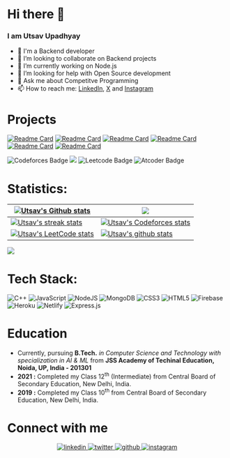 # Hi there 👋

###  I am Utsav Upadhyay 
- 🔭 I'm a Backend developer<br>
- 👯 I’m looking to collaborate on Backend projects<br>
- 🌱 I’m currently working on Node.js<br>
- 🤔 I’m looking for help with Open Source development<br>
- 💬 Ask me about Competitve Programming<br>
- 📫 How to reach me: [LinkedIn](https://www.linkedin.com/in/utsavup/), [X](https://x.com/utsav08_) and [Instagram](https://instagram.com/utsav08_)

# Projects  

[![Readme Card](https://github-readme-stats.vercel.app/api/pin/?username=UtsavUpadhyay08&repo=seed_bank&theme=highcontrast)](https://github.com/UtsavUpadhyay08/seed_bank)
[![Readme Card](https://github-readme-stats.vercel.app/api/pin/?username=UtsavUpadhyay08&repo=wcat_commands&theme=nightowl)](https://github.com/UtsavUpadhyay08/wcat_commands)
[![Readme Card](https://github-readme-stats.vercel.app/api/pin/?username=UtsavUpadhyay08&repo=Github_issue_scraper&theme=nightowl)](https://github.com/UtsavUpadhyay08/Github_issue_scraper)
[![Readme Card](https://github-readme-stats.vercel.app/api/pin/?username=UtsavUpadhyay08&repo=FileOrganiser&theme=highcontrast)](https://github.com/UtsavUpadhyay08/FileOrganiser)
[![Readme Card](https://github-readme-stats.vercel.app/api/pin/?username=UtsavUpadhyay08&repo=Cp_Algorithms&theme=highcontrast)](https://github.com/UtsavUpadhyay08/Cp_Algorithms)
[![Readme Card](https://github-readme-stats.vercel.app/api/pin/?username=UtsavUpadhyay08&repo=E_commerce&theme=nightowl)](https://github.com/UtsavUpadhyay08/E_commerce)

![Codeforces Badge](https://codeforces-readme-stats.vercel.app/api/badge?username=utsav_upadhyay)
[![](https://visitcount.itsvg.in/api?id=UtsavUpadhyay08&icon=0&color=0)](https://visitcount.itsvg.in)
![Leetcode Badge](https://cp-logo.vercel.app/leetcode/utsav_upadhyay?logo=true)
![Atcoder Badge](https://cp-logo.vercel.app/atcoder/utsav_upadhyay?logo=true)


# Statistics:
|<a href="https://github-profile-summary-cards.vercel.app/api/cards/profile-details?username=UtsavUpadhyay08&theme=github_dark"><img align="center" src="https://github-profile-summary-cards.vercel.app/api/cards/profile-details?username=UtsavUpadhyay08&theme=github_dark" alt="Utsav's Github stats" /></a> | <a href="https://github-readme-stats.vercel.app/api/top-langs/?username=UtsavUpadhyay08&layout=compact&theme=dark&hide_border=false&include_all_commits=true&count_private=true"><img align="center" src="https://github-readme-stats.vercel.app/api/top-langs/?username=UtsavUpadhyay08&theme=dark&hide_border=false&include_all_commits=true&count_private=true&layout=compact" /></a> |
| ------------- | ------------- |
| <a href="https://github-readme-streak-stats.herokuapp.com/?user=UtsavUpadhyay08&theme=dark&hide_border=false"><img align="center" src="https://github-readme-streak-stats.herokuapp.com/?user=UtsavUpadhyay08&theme=dark&hide_border=false" alt="Utsav's streak stats" /></a> | <a href="https://codeforces-readme-stats.vercel.app/api/card?username=utsav_upadhyay"><img align="center" src="https://codeforces-readme-stats.vercel.app/api/card?username=utsav_upadhyay" alt="Utsav's Codeforces stats" /></a> |
| <a href="https://leetcard.jacoblin.cool/utsav_upadhyay?ext=contest"><img align="center" src="https://leetcard.jacoblin.cool/utsav_upadhyay?ext=contest" alt="Utsav's LeetCode stats" /></a>| <a href="https://github-readme-stats.vercel.app/api?username=UtsavUpadhyay08"><img align="center" src="https://github-readme-stats.vercel.app/api?username=UtsavUpadhyay08" alt="Utsav's github stats" /></a> |

<img src="https://github-readme-activity-graph.vercel.app/graph?username=UtsavUpadhyay08&custom_title=Utsav%20Upadhyay%27s%20GitHub%20Activity%20Graph&bg_color=0D1117&color=7F3FBF&line=7F3FBF&point=7F3FBF&area_color=FFFFFF&title_color=FFFFFF&area=true"/>

# Tech Stack:
![C++](https://img.shields.io/badge/c++-%2300599C.svg?style=for-the-badge&logo=c%2B%2B&logoColor=white) ![JavaScript](https://img.shields.io/badge/javascript-%23323330.svg?style=for-the-badge&logo=javascript&logoColor=%23F7DF1E) ![NodeJS](https://img.shields.io/badge/node.js-6DA55F?style=for-the-badge&logo=node.js&logoColor=white) ![MongoDB](https://img.shields.io/badge/MongoDB-%234ea94b.svg?style=for-the-badge&logo=mongodb&logoColor=white) ![CSS3](https://img.shields.io/badge/css3-%231572B6.svg?style=for-the-badge&logo=css3&logoColor=white) ![HTML5](https://img.shields.io/badge/html5-%23E34F26.svg?style=for-the-badge&logo=html5&logoColor=white) ![Firebase](https://img.shields.io/badge/firebase-%23039BE5.svg?style=for-the-badge&logo=firebase) ![Heroku](https://img.shields.io/badge/heroku-%23430098.svg?style=for-the-badge&logo=heroku&logoColor=white) ![Netlify](https://img.shields.io/badge/netlify-%23000000.svg?style=for-the-badge&logo=netlify&logoColor=#00C7B7) ![Express.js](https://img.shields.io/badge/express.js-%23404d59.svg?style=for-the-badge&logo=express&logoColor=%2361DAFB)

# Education
- Currently, pursuing **B.Tech.** *in Computer Science and Technology with specialization in AI & ML* from **JSS Academy of Techinal Education, Noida, UP, India - 201301**
- **2021 :** Completed my Class 12<sup>th</sup> (Intermediate) from Central Board of Secondary Education, New Delhi, India.
- **2019 :** Completed my Class 10<sup>th</sup> from Central Board of Secondary Education, New Delhi, India.
  
# Connect with me  
<div align="center">
 <a href="https://www.linkedin.com/in/utsavup/" >
<img src=https://img.shields.io/badge/linkedin-%231E77B5.svg?&style=for-the-badge&logo=linkedin&logoColor=white alt=linkedin style="margin-bottom: 5px;" />
</a>
<a href="https://twitter.com/utsav08_" target="_blank">
<img src=https://img.shields.io/badge/twitter-%2300acee.svg?&style=for-the-badge&logo=twitter&logoColor=white alt=twitter style="margin-bottom: 5px;" />
</a>
<a href="https://github.com/UtsavUpadhyay08" >
<img src=https://img.shields.io/badge/github-%2324292e.svg?&style=for-the-badge&logo=github&logoColor=white alt=github style="margin-bottom: 5px;" />
</a>
 <a href="https://instagram.com/utsav08_">
<img src=https://img.shields.io/badge/instagram-%23000000.svg?&style=for-the-badge&logo=instagram&logoColor=white alt=instagram style="margin-bottom: 5px;" />
</a>

</div><br>
<!--
**UtsavUpadhyay08/UtsavUpadhyay08** is a ✨ _special_ ✨ repository because its `README.md` (this file) appears on your GitHub profile.

Here are some ideas to get you started:

- 🔭 I’m currently working on ...
- 🌱 I’m currently learning ...
- 👯 I’m looking to collaborate on ...
- 🤔 I’m looking for help with ...
- 💬 Ask me about ...
- 📫 How to reach me: ...
- 😄 Pronouns: ...
- ⚡ Fun fact: ...

![Codechef Badge](https://cp-logo.vercel.app/codechef/utsav_upadhyay?logo=true)
--> 
